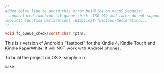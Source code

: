 ```c
/*
added below line to avoid this error buidling on macOS Sequoia:
...undeclared function 'fb_queue_check',ISO C99 and later do not support 
implicit function declarations -Wimplicit-function-declaration...
*/

void fb_queue_check(const char *ptn);
```

This is a version of Android's "fastboot" for the Kindle 4, Kindle Touch and Kindle PaperWhite. It will NOT work with Android phones.

To build the project on OS X, simply run

    make
